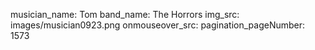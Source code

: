 musician_name: Tom
band_name: The Horrors
img_src: images/musician0923.png
onmouseover_src: 
pagination_pageNumber: 1573